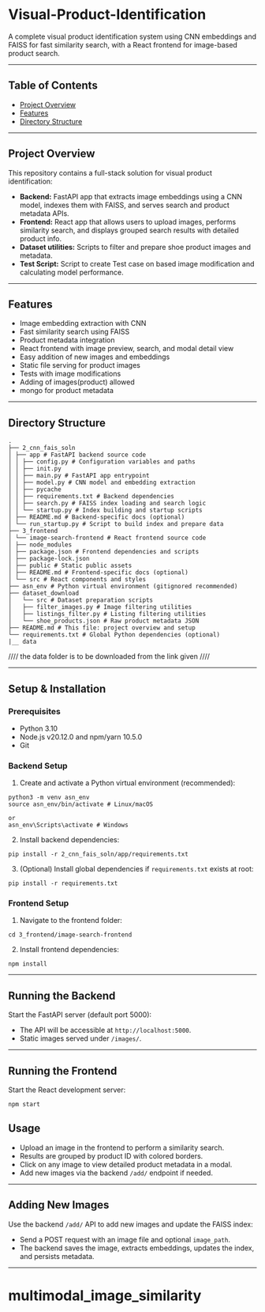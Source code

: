 
# Visual-Product-Identification

A complete visual product identification system using CNN embeddings and FAISS for fast similarity search, with a React frontend for image-based product search.

---

## Table of Contents

- [Project Overview](#project-overview)  
- [Features](#features)  
- [Directory Structure](#directory-structure)  


---

## Project Overview

This repository contains a full-stack solution for visual product identification:

- **Backend:** FastAPI app that extracts image embeddings using a CNN model, indexes them with FAISS, and serves search and product metadata APIs.
- **Frontend:** React app that allows users to upload images, performs similarity search, and displays grouped search results with detailed product info.
- **Dataset utilities:** Scripts to filter and prepare shoe product images and metadata.
- **Test Script:** Script to create Test case on based image modification and calculating model performance.

---

## Features

- Image embedding extraction with CNN  
- Fast similarity search using FAISS  
- Product metadata integration  
- React frontend with image preview, search, and modal detail view  
- Easy addition of new images and embeddings  
- Static file serving for product images  
- Tests with image modifications 
- Adding of images(product) allowed
- mongo for product metadata

---

## Directory Structure

```
.
├── 2_cnn_fais_soln
│ ├── app # FastAPI backend source code
│ │ ├── config.py # Configuration variables and paths
│ │ ├── init.py
│ │ ├── main.py # FastAPI app entrypoint
│ │ ├── model.py # CNN model and embedding extraction
│ │ ├── pycache
│ │ ├── requirements.txt # Backend dependencies
│ │ ├── search.py # FAISS index loading and search logic
│ │ └── startup.py # Index building and startup scripts
│ ├── README.md # Backend-specific docs (optional)
│ └── run_startup.py # Script to build index and prepare data
├── 3_frontend
│ └── image-search-frontend # React frontend source code
│ ├── node_modules
│ ├── package.json # Frontend dependencies and scripts
│ ├── package-lock.json
│ ├── public # Static public assets
│ ├── README.md # Frontend-specific docs (optional)
│ └── src # React components and styles
├── asn_env # Python virtual environment (gitignored recommended)
├── dataset_download
│   └── src # Dataset preparation scripts
│   ├── filter_images.py # Image filtering utilities
│   ├── listings_filter.py # Listing filtering utilities
│   └── shoe_products.json # Raw product metadata JSON
├── README.md # This file: project overview and setup
└── requirements.txt # Global Python dependencies (optional)
|__ data

```
//// the data folder is to  be downloaded from the link given ////

---

## Setup & Installation

### Prerequisites

- Python 3.10
- Node.js v20.12.0 and npm/yarn 10.5.0 
- Git  

### Backend Setup

1. Create and activate a Python virtual environment (recommended):
```
python3 -m venv asn_env
source asn_env/bin/activate # Linux/macOS

or
asn_env\Scripts\activate # Windows

```
2. Install backend dependencies:
```
pip install -r 2_cnn_fais_soln/app/requirements.txt
```
3. (Optional) Install global dependencies if `requirements.txt` exists at root:
```
pip install -r requirements.txt
```

### Frontend Setup

1. Navigate to the frontend folder:
```
cd 3_frontend/image-search-frontend
```

2. Install frontend dependencies:

```
npm install
```

---

## Running the Backend

Start the FastAPI server (default port 5000):


- The API will be accessible at `http://localhost:5000`.
- Static images served under `/images/`.

---

## Running the Frontend

Start the React development server:
```
npm start

```

## Usage

- Upload an image in the frontend to perform a similarity search.
- Results are grouped by product ID with colored borders.
- Click on any image to view detailed product metadata in a modal.
- Add new images via the backend `/add/` endpoint if needed.

---



## Adding New Images

Use the backend `/add/` API to add new images and update the FAISS index:

- Send a POST request with an image file and optional `image_path`.
- The backend saves the image, extracts embeddings, updates the index, and persists metadata.

---

# multimodal_image_similarity
